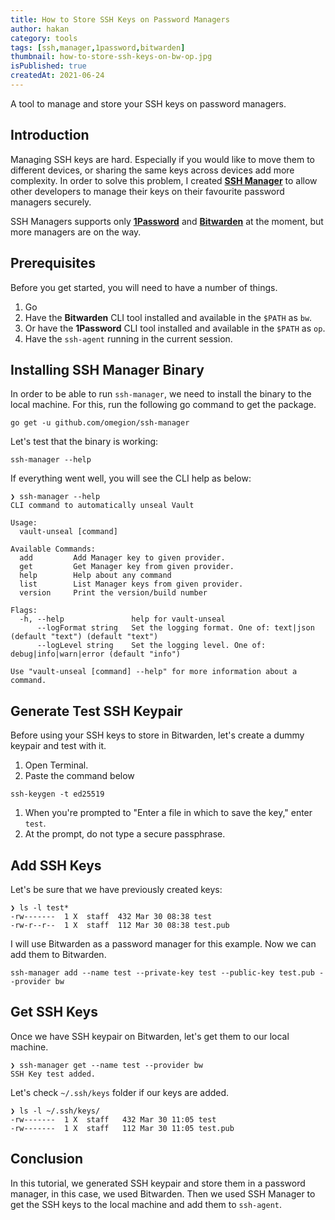 ```yaml
---
title: How to Store SSH Keys on Password Managers
author: hakan
category: tools
tags: [ssh,manager,1password,bitwarden]
thumbnail: how-to-store-ssh-keys-on-bw-op.jpg
isPublished: true
createdAt: 2021-06-24
---
```


A tool to manage and store your SSH keys on password managers.
<!--more-->

## Introduction

Managing SSH keys are hard. Especially if you would like to move them to different
devices, or sharing the same keys across devices add more complexity. In order to
solve this problem, I created **[SSH Manager][1]** to allow other developers to manage
their keys on their favourite password managers securely.

SSH Managers supports only **[1Password][2]** and **[Bitwarden][3]** at the moment, but more 
managers are on the way.

## Prerequisites
Before you get started, you will need to have a number of things.
1. Go 
1. Have the **Bitwarden** CLI tool installed and available in the `$PATH` as `bw`.
1. Or have the **1Password** CLI tool installed and available in the `$PATH` as `op`.
1. Have the `ssh-agent` running in the current session.

## Installing SSH Manager Binary

In order to be able to run `ssh-manager`, we need to install the binary to the 
local machine. For this, run the following go command to get the package.

```shell
go get -u github.com/omegion/ssh-manager
```

Let's test that the binary is working:

```shell
ssh-manager --help
```

If everything went well, you will see the CLI help as below:

```shell
❯ ssh-manager --help
CLI command to automatically unseal Vault

Usage:
  vault-unseal [command]

Available Commands:
  add         Add Manager key to given provider.
  get         Get Manager key from given provider.
  help        Help about any command
  list        List Manager keys from given provider.
  version     Print the version/build number

Flags:
  -h, --help               help for vault-unseal
      --logFormat string   Set the logging format. One of: text|json (default "text") (default "text")
      --logLevel string    Set the logging level. One of: debug|info|warn|error (default "info")

Use "vault-unseal [command] --help" for more information about a command.
```


## Generate Test SSH Keypair

Before using your SSH keys to store in Bitwarden, let's create a dummy keypair
and test with it.

1. Open Terminal.
1. Paste the command below

```shell
ssh-keygen -t ed25519 
```

1. When you're prompted to "Enter a file in which to save the key," enter `test`.
1. At the prompt, do not type a secure passphrase.

## Add SSH Keys

Let's be sure that we have previously created keys:

```shell
❯ ls -l test*
-rw-------  1 X  staff  432 Mar 30 08:38 test
-rw-r--r--  1 X  staff  112 Mar 30 08:38 test.pub
```

I will use Bitwarden as a password manager for this example. Now we can add them 
to Bitwarden.

```shell
ssh-manager add --name test --private-key test --public-key test.pub --provider bw
```

## Get SSH Keys

Once we have SSH keypair on Bitwarden, let's get them to our local machine.

```shell
❯ ssh-manager get --name test --provider bw
SSH Key test added.
```

Let's check `~/.ssh/keys` folder if our keys are added.

```shell
❯ ls -l ~/.ssh/keys/
-rw-------  1 X  staff   432 Mar 30 11:05 test
-rw-------  1 X  staff   112 Mar 30 11:05 test.pub
```

## Conclusion

In this tutorial, we generated SSH keypair and store them in a password manager,
in this case, we used Bitwarden. Then we used SSH Manager to get the SSH keys to
the local machine and add them to `ssh-agent`.


[1]: https://github.com/omegion/ssh-manager
[2]: https://1password.com/
[3]: https://bitwarden.com/
